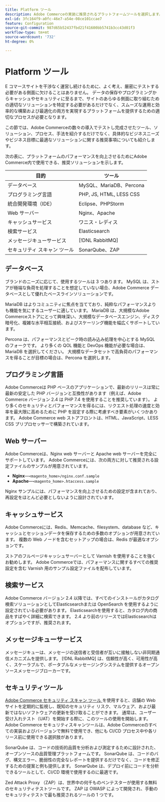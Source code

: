 ```yaml
---
title: Platform ツール
description: Adobe Commerceの実装に推奨されるプラットフォームツールを選択します。
exl-id: 3fc164f9-a0fc-46e7-a54e-08ce101ccae7
feature: Configuration
source-git-commit: 987d65b52437fbd21f41600bb5741b3cc43d01f3
workflow-type: tm+mt
source-wordcount: '732'
ht-degree: 0%

---
```


# Platform ツール

E コマースサイトを干渉なく運営し続けるために、よく考え、厳密にテストする必要がある側面に欠けることはありません。 データの保存やプログラミングからキャッシュやセキュリティに至るまで、サイトのあらゆる側面に取り組むための適切なソリューションを特定する必要があるだけでなく、スムーズな運用と効率的な構築および最適化の両方を実現するプラットフォームを提供するための適切なプロセスが必要となります。

この節では、Adobe Commerceの数々の導入でテストし完成させたツール、ソリューション、プロセス、手法を紹介するだけでなく、具体的なビジネスニーズやビジネス目標に最適なソリューションに関する推奨事項についても紹介します。

次の表に、プラットフォームのパフォーマンスを向上させるためにAdobe Commerce内で使用できる、推奨ソリューションを示します。

| 目的 | ツール |
|------------------------------------------|-------------------------|
| データベース | MySQL、MariaDB、Percona |
| プログラミング言語 | PHP, JS, HTML, LESS CSS |
| 統合開発環境（IDE） | Eclipse、PHPStorm |
| Web サーバー | Nginx、Apache |
| キャッシュサービス | ワニス・レディス |
| 検索サービス | Elasticsearch |
| メッセージキューサービス | [!DNL RabbitMQ] |
| セキュリティ スキャン ツール | SonarQube、ZAP |

## データベース

ブランドのニーズに応じて、使用するツールは 3 つあります。 MySQL は、ストアが極端な負荷を処理することを想定していない場合、Adobe Commerce データベースとして優れたベースラインソリューションです。

MariaDB はよりコミュニティに焦点を当てており、純粋なパフォーマンスよりも機能を気にするユーザーに適しています。 MariaDB は、大規模なAdobe Commerceストアにとって興味深い、大規模なデータベースエンジン、ディスク暗号化、複雑な水平相互接続、およびスケーリング機能を幅広くサポートしています。

Percona は、パフォーマンスとピーク時の読み込み処理を中心とする MySQL のフォークです。 より多くの QOL 機能と DevOps 機能が必要な場合は、MariaDB を選択してください。 大規模なデータセットで高負荷のパフォーマンスを得ることが目標の場合は、Percona を選択します。

## プログラミング言語

Adobe Commerceは PHP ベースのアプリケーションで、最新のリリースは常に最新の安定した PHP バージョンと互換性があります（例えば、Adobe Commerce バージョン 2.4 は PHP 7.4 を使用することを推奨しています）。 より多くのセキュリティとパフォーマンスを得るには、リクエスト処理の速度と効率を最大限に高めるために PHP を設定する際に考慮すべき要素がいくつかあります。 Adobe Commerce web ストアフロントは、HTML、JavaScript、LESS CSS プリプロセッサーで構築されています。

## Web サーバー

Adobe Commerceは、Nginx web サーバーと Apache web サーバーを完全にサポートしています。 Adobe Commerceには、次の両方に対して推奨される設定ファイルのサンプルが用意されています。

- **Nginx**—`<magento_home>/nginx.conf.sample`
- **Apache**—`<magento_home>.htaccess.sample`

Nginx サンプルには、パフォーマンスを向上させるための設定が含まれており、再設定をほとんど必要としないように設計されています。

## キャッシュサービス

Adobe Commerceには、Redis、Memcache、filesystem、database など、キャッシュとセッションデータを保存するための多数のオプションが用意されています。 複数の Web ノードを含むセットアップの場合は、Redis が最適なオプションです。

ストアのフルページキャッシュサーバーとして Varnish を使用することを強くお勧めします。 Adobe Commerceでは、パフォーマンスに関するすべての推奨設定を含む Varnish 用のサンプル設定ファイルを配布しています。

## 検索サービス

Adobe Commerce バージョン 2.4 以降では、すべてのインストールがカタログ検索ソリューションとしてElasticsearchまたは OpenSearch を使用するように設定されている必要があります。 Elasticsearchを使用すると、カタログ内の商品をすばやく詳細に検索できます。 2.4 より前のリリースではElasticsearchはオプションですが、推奨されます。

## メッセージキューサービス

メッセージキューは、メッセージの送信者と受信者が互いに接触しない非同期通信メカニズムを提供します。 [!DNL RabbitMQ] は、信頼性が高く、可用性が高く、スケーラブルで、ポータブルなメッセージングシステムを提供するオープンソースメッセージブローカーです。

## セキュリティツール

[Adobe Commerce セキュリティ スキャン ツール ](https://experienceleague.adobe.com/en/docs/commerce-admin/systems/security/security-scan) を使用すると、店舗の Web サイトを定期的に監視し、既知のセキュリティ リスク、マルウェア、および最新ではないソフトウェアの更新を受け取ることができます。 通常は、ユーザー受け入れテスト（UAT）を開始する際に、このツールの使用を開始します。 Adobe Commerce セキュリティスキャンツールは、Adobe Commerceのすべての実装およびバージョンで無料で使用でき、他にも CI/CD プロセス中や各リリース前に使用できる選択肢があります。

SonarQube は、コードの技術的品質を分析および測定するために設計された、オープンソースの品質管理プラットフォームです。 SonarQube は、コードのバグ、構文エラー、脆弱性の完全なレポートを提供するだけでなく、コードを修正するための提案と例も提供します。 SonarQube は、デプロイ前にコードを分析できるツールとして、CI/CD 環境で使用するのに最適です。

Zed Attack Proxy （ZAP）は、世界中の何千ものペンテスターが使用する無料のセキュリティテストツールです。 ZAP は OWASP によって開発され、手動のセキュリティテストで最も推奨されるツールの 1 つです。
